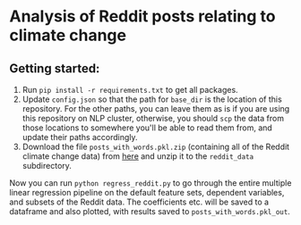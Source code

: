 # Analysis of Reddit posts relating to climate change

## Getting started:
1. Run `pip install -r requirements.txt` to get all packages.
2. Update `config.json` so that the path for `base_dir` is the location of this repository. For the other paths, you can leave them as is if you are using this repository on NLP cluster, otherwise, you should `scp` the data from those locations to somewhere you'll be able to read them from, and update their paths accordingly. 
3. Download the file `posts_with_words.pkl.zip` (containing all of the Reddit climate change data) from [here](https://drive.google.com/file/d/1z29MgH2WGN0JN8R5r07r6MUV1CCpzKF0/view?usp=sharing) and unzip it to the `reddit_data` subdirectory.

Now you can run `python regress_reddit.py` to go through the entire multiple linear regression pipeline on the default feature sets, dependent variables, and subsets of the Reddit data. The coefficients etc. will be saved to a dataframe and also plotted, with results saved to `posts_with_words.pkl_out`.
